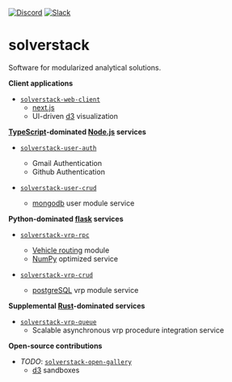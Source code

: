 [![Discord](https://img.shields.io/discord/721862473132540007?label=discord&style=plastic)](https://discord.gg/wg7xSAf)
[![Slack](https://img.shields.io/badge/slack-workspace-green)](https://join.slack.com/t/andromiasoftware/shared_invite/zt-felqfjhs-Tvma8OYuCExxdmQgHOIGsg)

# solverstack
Software for modularized analytical solutions.

**Client applications**

- [`solverstack-web-client`](https://github.com/andromia/solverstack-web-client)
  - [next.js](https://github.com/vercel/next.js)
  - UI-driven [d3](https://github.com/d3/d3) visualization

**[TypeScript](https://github.com/microsoft/TypeScript)-dominated [Node.js](https://github.com/nodejs) services**

- [`solverstack-user-auth`](https://github.com/andromia/solverstack-user-auth)
  - Gmail Authentication
  - Github Authentication

- [`solverstack-user-crud`](https://github.com/andromia/solverstack-user-crud)
  - [mongodb](https://github.com/mongodb) user module service
  
**Python-dominated [flask](https://github.com/pallets/flask) services**

- [`solverstack-vrp-rpc`](https://github.com/andromia/solverstack-vrp-rpc)
  - [Vehicle routing](https://en.wikipedia.org/wiki/Vehicle_routing_problem) module
  - [NumPy](https://github.com/numpy/numpy) optimized service

- [`solverstack-vrp-crud`](https://github.com/andromia/solverstack-vrp-crud)
  - [postgreSQL](https://github.com/postgres/postgres) vrp module service
  
**Supplemental [Rust](https://github.com/rust-lang/rust)-dominated services**
  
- [`solverstack-vrp-queue`](https://github.com/andromia/solverstack-vrp-queue)
  - Scalable asynchronous vrp procedure integration service

**Open-source contributions**

- _TODO_: [`solverstack-open-gallery`](https://github.com/andromia/solverstack-open-gallery)
  - [d3](https://github.com/d3/d3) sandboxes
